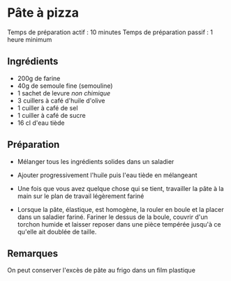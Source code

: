 Pâte à pizza
============

Temps de préparation actif : 10 minutes
Temps de préparation passif : 1 heure minimum

Ingrédients
-----------

- 200g de farine
- 40g de semoule fine (semouline)
- 1 sachet de levure *non chimique*
- 3 cuillers à café d'huile d'olive
- 1 cuiller à café de sel
- 1 cuiller à café de sucre
- 16 cl d'eau tiède

Préparation
-----------

* Mélanger tous les ingrédients solides dans un saladier

* Ajouter progressivement l'huile puis l'eau tiède en mélangeant

* Une fois que vous avez quelque chose qui se tient, travailler la pâte
à la main sur le plan de travail légèrement fariné

* Lorsque la pâte, élastique, est homogène, la rouler en boule et la
placer dans un saladier fariné. Fariner le dessus de la boule, couvrir
d'un torchon humide et laisser reposer dans une pièce tempérée jusqu'à
ce qu'elle ait doublée de taille.

Remarques
---------

On peut conserver l'excès de pâte au frigo dans un film plastique
